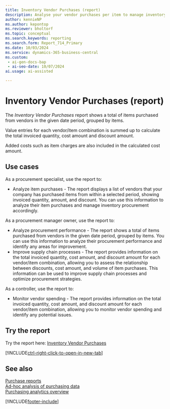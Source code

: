 ```yaml
---
title: Inventory Vendor Purchases (report)
description: Analyse your vendor purchases per item to manage inventory procurement and improve supply chain processes. Assess the relationship between discounts, cost amount, and volume of item purchases
author: kennieNP
ms.author: kepontop
ms.reviewer: bholtorf
ms.topic: conceptual
ms.search.keywords: reporting
ms.search.form: Report_714_Primary
ms.date: 10/03/2024
ms.service: dynamics-365-business-central
ms.custom:
 - ai-gen-docs-bap
 - ai-seo-date: 10/07/2024
ai.usage: ai-assisted

---
```


# Inventory Vendor Purchases (report)

The *Inventory Vendor Purchases* report shows a total of items purchased from vendors in the given date period, grouped by items.

Value entries for each vendor/item combination is summed up to calculate the total invoiced quantity, cost amount and discount amount.

Added costs such as item charges are also included in the calculated cost amount.

## Use cases

<!-- 
Prompt
Below is a report in an ERP system. Provide 3-4 use cases for different personas working with procurement.
Format like this:    
  
As a <persona>, use the report to    
* use case 1  
* use case 2    

Do not capitalize the persona names. 

## Report description
Displays a list of the vendors that your company has purchased items from within a selected period. It shows invoiced quantity, amount, and discount. The report can be used to analyze a company's item purchases.

### What the report does
Shows a total of items purchased from vendors in the given date period, grouped by items.

Value entries for each vendor/item combination is summed up to calculate the total invoiced quantity, cost amount and discount amount.

Added costs such as item charges are also included in the calculated cost amount.

### Use cases
Analyse your vendor purchases per item to manage inventory procurement and improve supply chain processes.
Assess the relationship between discounts, cost amount, and volume of item purchases.

Please include your data sources and URLs
 -->

As a procurement specialist, use the report to:
* Analyze item purchases - The report displays a list of vendors that your company has purchased items from within a selected period, showing invoiced quantity, amount, and discount. You can use this information to analyze their item purchases and manage inventory procurement accordingly.

As a procurement manager owner, use the report to:
* Analyze procurement performance - The report shows a total of items purchased from vendors in the given date period, grouped by items. You can use this information to analyze their procurement performance and identify any areas for improvement.
* Improve supply chain processes - The report provides information on the total invoiced quantity, cost amount, and discount amount for each vendor/item combination, allowing you to assess the relationship between discounts, cost amount, and volume of item purchases. This information can be used to improve supply chain processes and optimize procurement strategies.

As a controller, use the report to:
* Monitor vendor spending - The report provides information on the total invoiced quantity, cost amount, and discount amount for each vendor/item combination, allowing you to monitor vendor spending and identify any potential issues.



## Try the report

Try the report here: [Inventory Vendor Purchases](https://businesscentral.dynamics.com?report=714)

[!INCLUDE[ctrl-right-click-to-open-in-new-tab](../includes/ctrl-right-click-to-open-in-new-tab.md)]


## See also

[Purchase reports](../purchase-reports.md)  
[Ad-hoc analysis of purchasing data](../ad-hoc-analysis-purchasing.md)  
[Purchasing analytics overview](../purchasing-analytics-overview.md)   

[!INCLUDE[footer-include](../includes/footer-banner.md)]